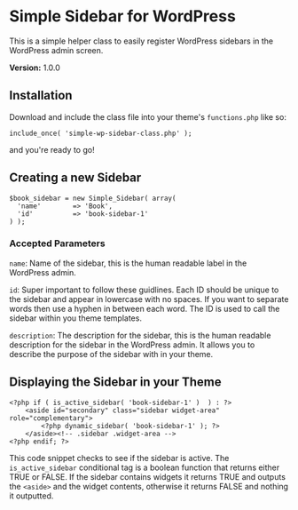 # Simple Sidebar for WordPress
This is a simple helper class to easily register WordPress sidebars in the WordPress admin screen.

**Version:** 1.0.0

## Installation
Download and include the class file into your theme's `functions.php` like so:

    include_once( 'simple-wp-sidebar-class.php' );

and you're ready to go!

## Creating a new Sidebar
    $book_sidebar = new Simple_Sidebar( array( 
      'name'        => 'Book', 
      'id'          => 'book-sidebar-1' 
    ) );

### Accepted Parameters
`name`: Name of the sidebar, this is the human readable label in the WordPress admin. 

`id`: Super important to follow these guidlines. Each ID should be unique to the sidebar and appear in lowercase with no spaces. If you want to separate words then use a hyphen in between each word. The ID is used to call the sidebar within you theme templates.

`description`: The description for the sidebar, this is the human readable description for the sidebar in the WordPress admin. It allows you to describe the purpose of the sidebar with in your theme.

## Displaying the Sidebar in your Theme
    <?php if ( is_active_sidebar( 'book-sidebar-1' )  ) : ?>
	    <aside id="secondary" class="sidebar widget-area" role="complementary">
		    <?php dynamic_sidebar( 'book-sidebar-1' ); ?>
	    </aside><!-- .sidebar .widget-area -->
    <?php endif; ?>

This code snippet checks to see if the sidebar is active. The `is_active_sidebar` conditional tag is a boolean function that returns either TRUE or FALSE. If the sidebar contains widgets it returns TRUE and outputs the `<aside>` and the widget contents, otherwise it returns FALSE and nothing it outputted. 
